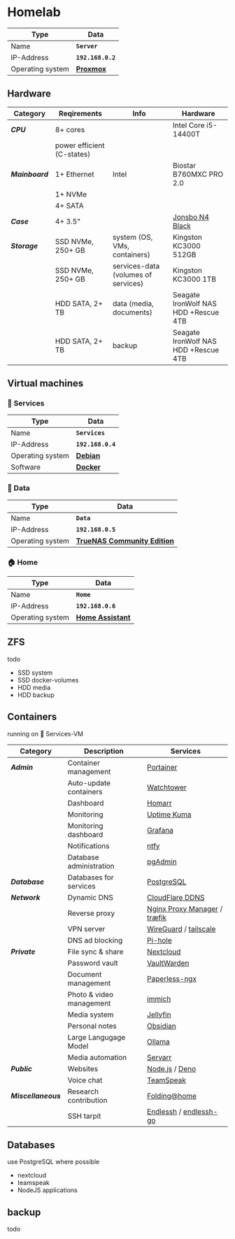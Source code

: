 # Homelab

|Type|Data|
|-|-|
|Name|**`Server`**|
|IP-Address|**`192.168.0.2`**|
|Operating system|**[Proxmox](https://proxmox.com/)**|

## Hardware

|Category|Reqirements|Info|Hardware|
|-|-|-|-|
|***CPU***|8+ cores||Intel Core i5-14400T|
||power efficient (C-states)|||
|***Mainboard***|1+ Ethernet|Intel|Biostar B760MXC PRO 2.0|
||1+ NVMe|||
||4+ SATA|||
|***Case***|4+ 3.5"||[Jonsbo N4 Black](https://www.jonsbo.com/en/products/N4Black.html)|
|***Storage***|SSD NVMe, 250+ GB|system (OS, VMs, containers)|Kingston KC3000 512GB|
||SSD NVMe, 250+ GB|services-data (volumes of services)|Kingston KC3000 1TB|
||HDD SATA, 2+ TB|data (media, documents)|Seagate IronWolf NAS HDD +Rescue 4TB|
||HDD SATA, 2+ TB|backup|Seagate IronWolf NAS HDD +Rescue 4TB|

## Virtual machines

### 🐋 Services

|Type|Data|
|-|-|
|Name|**`Services`**|
|IP-Address|**`192.168.0.4`**|
|Operating system|**[Debian](https://debian.org/)**|
|Software|**[Docker](https://docker.com/)**|

### 💾 Data

|Type|Data|
|-|-|
|Name|**`Data`**|
|IP-Address|**`192.168.0.5`**|
|Operating system|**[TrueNAS Community Edition](https://www.truenas.com/truenas-community-edition/)**|

### 🏠 Home

|Type|Data|
|-|-|
|Name|**`Home`**|
|IP-Address|**`192.168.0.6`**|
|Operating system|**[Home Assistant](https://home-assistant.io/)**|

## ZFS

todo

- SSD system
- SSD docker-volumes
- HDD media
- HDD backup

## Containers

running on 🐋 Services-VM

|Category|Description|Services|
|-|-|-|
|***Admin***|Container management|[Portainer](https://portainer.io/)|
||Auto-update containers|[Watchtower](https://github.com/containrrr/watchtower)|
||Dashboard|[Homarr](https://homarr.dev/)|
||Monitoring|[Uptime Kuma](https://uptime.kuma.pet/)|
||Monitoring dashboard|[Grafana](https://grafana.com/)|
||Notifications|[ntfy](https://docs.ntfy.sh/)|
||Database administration|[pgAdmin](https://www.pgadmin.org/)|
|***Database***|Databases for services|[PostgreSQL](https://www.postgresql.org/)|
|***Network***|Dynamic DNS|[CloudFlare DDNS](https://hub.docker.com/r/oznu/cloudflare-ddns)|
||Reverse proxy|[Nginx Proxy Manager](https://nginxproxymanager.com/) / [træfik](https://traefik.io/)|
||VPN server|[WireGuard](https://wireguard.com/) / [tailscale](https://tailscale.com/)|
||DNS ad blocking|[Pi-hole](https://pi-hole.net/)|
|***Private***|File sync & share|[Nextcloud](https://nextcloud.com/)|
||Password vault|[VaultWarden](https://github.com/dani-garcia/vaultwarden)|
||Document management|[Paperless-ngx](https://docs.paperless-ngx.com/)|
||Photo & video management|[immich](https://immich.app/)|
||Media system|[Jellyfin](https://jellyfin.org/)|
||Personal notes|[Obsidian](https://obsidian.md/)|
||Large Langugage Model|[Ollama](https://ollama.com/)|
||Media automation|[Servarr](https://wiki.servarr.com/)|
|***Public***|Websites|[Node.js](https://nodejs.org/) / [Deno](https://deno.com/)|
||Voice chat|[TeamSpeak](https://teamspeak.com/)|
|***Miscellaneous***|Research contribution|[Folding@home](https://foldingathome.org/)|
||SSH tarpit|[Endlessh](https://github.com/skeeto/endlessh) / [endlessh-go](https://github.com/shizunge/endlessh-go)|

## Databases

use PostgreSQL where possible

- nextcloud
- teamspeak
- NodeJS applications

## backup

todo
